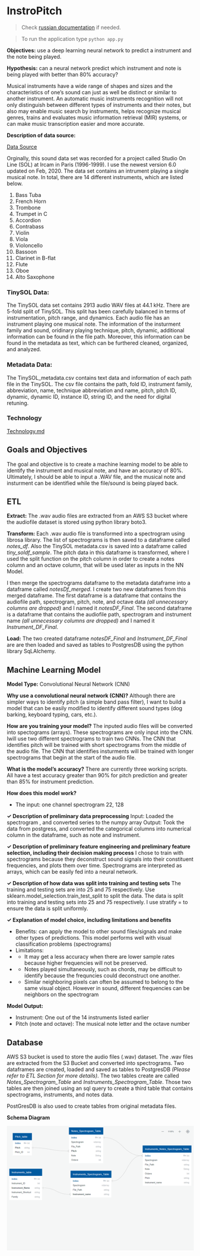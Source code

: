 # InstroPitch

> Check [russian documentation](README_ru.md) if needed.

> To run the application type ```python app.py```

**Objectives:**
use a deep learning neural network to predict a instrument and the note being played.

**Hypothesis:**
can a neural network predict which instrument and note is being played with better than 80% accuracy?



Musical instruments have a wide range of shapes and sizes and the characteristics of one’s sound can just as well be distinct or similar to another instrument. An automatic music instruments recognition will not only distinguish between different types of instruments and their notes, but also may enable music search by instruments, helps recognize musical genres, trains and evaluates music information retrieval (MIR) systems, or can make music transcription easier and more accurate.



**Description of data source:**

[Data Source](https://zenodo.org/record/3685367#.Xo1NVi2ZOuU)

Orginally, this sound data set was recorded for a project called Studio On Line (SOL) at Ircam in Paris (1996-1999). I use the newest version 6.0 updated on Feb, 2020. The data set contains an intrument playing a single musical note. In total, there are 14 different instruments, which are listed below. 

1. Bass Tuba
2. French Horn
3. Trombone
4. Trumpet in C
5. Accordion
6. Contrabass
7. Violin
8. Viola
9. Violoncello
10. Bassoon
11. Clarinet in B-flat
12. Flute
13. Oboe
14. Alto Saxophone

### TinySOL Data:

The TinySOL data set contains 2913 audio WAV files at 44.1 kHz. There are 5-fold split of TinySOL. This split has been carefully balanced in terms of instrumentation, pitch range, and dynamics. Each audio file has an instrument playing one musical note. The information of the insturment family and sound, oridinary playing technique, pitch, dynamic, additional information can be found in the file path. Moreover, this information can be found in the metadata as text, which can be furthered cleaned, organized, and analyzed. 

### Metadata Data:

The TinySOL_metadata.csv contains text data and information of each path file in the TinySOL. The csv file contains the path, fold ID, instrument family, abbreviation, name, technique abbreviation and name, pitch, pitch ID, dynamic, dynamic ID, instance ID, string ID, and the need for digital retuning. 



### Technology

[Technology.md](support_info/technology.md)


## Goals and Objectives
The goal and objective is to create a machine learning model to be able to identify the instrument and musical note, and have an accuracy of 80%. Ultimately, I should be able to input a .WAV file, and the musical note and insturment can be identified while the file/sound is being played back. 

## ETL
**Extract:** 
The .wav audio files are extracted from an AWS S3 bucket where the audiofile dataset is stored using python library boto3.

**Transform:**
Each .wav audio file is transformed into a spectrogram using librosa library. The list of spectrograms is then saved to a dataframe called *notes_df*. Also the TinySOL metadata.csv is saved into a dataframe called *tiny_soldf_sample*. The pitch data in this dataframe is transformed, where I used the split function on the pitch column in order to create a notes column and an octave column, that will be used later as inputs in the NN Model.

I then merge the spectrograms dataframe to the metadata dataframe into a dataframe called *notesDf_merged*. I create two new dataframes from this merged dataframe.  The first dataframe is a dataframe that contains the audiofile path, spectrogram, pitch, note, and octave data *(all unnecessary columns are dropped)* and I named it *notesDF_Final*.  The second dataframe is a dataframe that contains the audiofile path, spectrogram and instrument name *(all unnecessary columns are dropped)* and I named it *Instrument_DF_Final*.

**Load:**
The two created dataframe *notesDF_Final* and *Instrument_DF_Final* are are then loaded and saved as tables to PostgresDB using the python library SqLAlchemy.



## Machine Learning Model

**Model Type:**
Convolutional Neural Network (CNN)

**Why use a convolutional neural network (CNN)?** 
Although there are simpler ways to identify pitch (a simple band pass filter), I want to build a model that can be easily modified to identify different sound types (dog barking, keyboard typing, cars, etc.).

**How are you training your model?**
The inputed audio files will be converted into spectograms (arrays). These spectrograms are only input into the CNN. Iwill use two different spectrograms to train two CNNs. The CNN that identifies pitch will be trained with short spectrograms from the middle of the audio file. The CNN that identifies insturments will be trained with longer spectrograms that begin at the start of the audio file.

**What is the model’s accuracy?**
There are currently three working scripts. All have a test accuracy greater than 90% for pitch prediction and greater than 85% for instrument prediction.

**How does this model work?**
- The input: one channel spectrogram 22, 128

**✓ Description of preliminary data preprocessing**
Input: Loaded the spectrogram , and converted series to the numpy array
Output: Took the data from postgress, and converted the categorical columns into numerical column in the dataframe, such as note and instrument.

**✓ Description of preliminary feature engineering and preliminary feature selection, including their decision making process** 
I chose to train with spectrograms because they deconstruct sound signals into their constituent frequencies, and plots them over time. Spectrograms are interpreted as arrays, which can be easily fed into a neural network.

**✓ Description of how data was split into training and testing sets** 
The training and testing sets are into 25 and 75 respectively. Use sklearn.model_selection.train_test_split to split the data. The data is split into training and testing sets into 25 and 75 respectively. I use stratify = <output> to ensure the data is split uniformly.

**✓ Explanation of model choice, including limitations and benefits**
- Benefits: can apply the model to other sound files/signals and make other types of predictions. This model performs well with visual classification problems (spectrograms)
- Limitations: 
 - - It may get a less accuracy when there are lower sample rates because higher frequencies will not be preserved.
 - - Notes played simultaneously, such as chords, may be difficult to identify because the frequncies could deconstruct one another.  
 - - Similar neighboring pixels can often be assumed to belong to the same visual object. However in sound, different frequencies can be neighbors on the spectrogram
 
**Model Output:** 
- Instrument: One out of the 14 instruments listed earlier
- Pitch (note and octave): The musical note letter and the octave number


## Database 

AWS S3 bucket is used to store the audio files (.wav) dataset. The .wav files are extracted from the S3 Bucket and converted into spectrograms. Two dataframes are created, loaded and saved as tables to PostgresDB *(Please refer to ETL Section for more details)*. The two tables create are called *Notes_Spectrogram_Table* and *Instruments_Spectrogram_Table*.  Those two tables are then joined using an sql query to create a third table that contains spectrograms, instruments, and notes data.  

PostGresDB is also used to create tables from original metadata files. 

**Schema Diagram**

![Schema_Diagram.PNG](support_info/Schema_Diagram.PNG)

